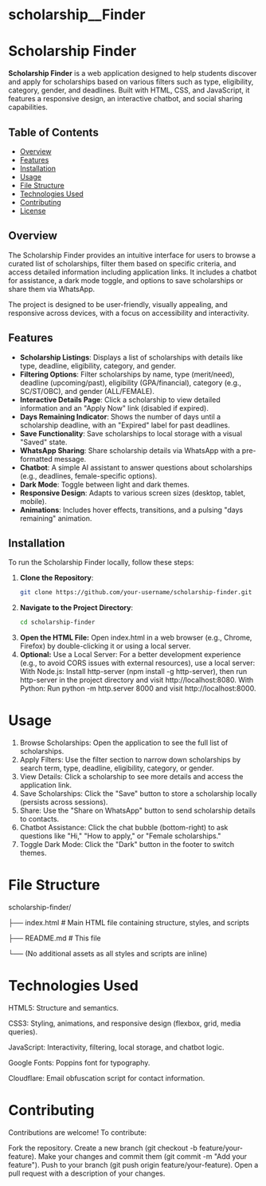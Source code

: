 # scholarship__Finder
# Scholarship Finder

**Scholarship Finder** is a web application designed to help students discover and apply for scholarships based on various filters such as type, eligibility, category, gender, and deadlines. Built with HTML, CSS, and JavaScript, it features a responsive design, an interactive chatbot, and social sharing capabilities.

## Table of Contents
- [Overview](#overview)
- [Features](#features)
- [Installation](#installation)
- [Usage](#usage)
- [File Structure](#file-structure)
- [Technologies Used](#technologies-used)
- [Contributing](#contributing)
- [License](#license)

## Overview
The Scholarship Finder provides an intuitive interface for users to browse a curated list of scholarships, filter them based on specific criteria, and access detailed information including application links. It includes a chatbot for assistance, a dark mode toggle, and options to save scholarships or share them via WhatsApp.

The project is designed to be user-friendly, visually appealing, and responsive across devices, with a focus on accessibility and interactivity.

## Features
- **Scholarship Listings**: Displays a list of scholarships with details like type, deadline, eligibility, category, and gender.
- **Filtering Options**: Filter scholarships by name, type (merit/need), deadline (upcoming/past), eligibility (GPA/financial), category (e.g., SC/ST/OBC), and gender (ALL/FEMALE).
- **Interactive Details Page**: Click a scholarship to view detailed information and an "Apply Now" link (disabled if expired).
- **Days Remaining Indicator**: Shows the number of days until a scholarship deadline, with an "Expired" label for past deadlines.
- **Save Functionality**: Save scholarships to local storage with a visual "Saved" state.
- **WhatsApp Sharing**: Share scholarship details via WhatsApp with a pre-formatted message.
- **Chatbot**: A simple AI assistant to answer questions about scholarships (e.g., deadlines, female-specific options).
- **Dark Mode**: Toggle between light and dark themes.
- **Responsive Design**: Adapts to various screen sizes (desktop, tablet, mobile).
- **Animations**: Includes hover effects, transitions, and a pulsing "days remaining" animation.

## Installation
To run the Scholarship Finder locally, follow these steps:

1. **Clone the Repository**:
   ```bash
   git clone https://github.com/your-username/scholarship-finder.git
2. **Navigate to the Project Directory**:
   ```bash
   cd scholarship-finder

3. **Open the HTML File:**
Open index.html in a web browser (e.g., Chrome, Firefox) by double-clicking it or using a local server.
4. **Optional:** Use a Local Server: For a better development experience (e.g., to avoid CORS issues with external resources), use a local server:
With Node.js: Install http-server (npm install -g http-server), then run http-server in the project directory and visit http://localhost:8080.
With Python: Run python -m http.server 8000 and visit http://localhost:8000.

# Usage

1. Browse Scholarships: Open the application to see the full list of scholarships.
2. Apply Filters: Use the filter section to narrow down scholarships by search term, type, deadline, eligibility, category, or gender.
3. View Details: Click a scholarship to see more details and access the application link.
4. Save Scholarships: Click the "Save" button to store a scholarship locally (persists across sessions).
5. Share: Use the "Share on WhatsApp" button to send scholarship details to contacts.
6. Chatbot Assistance: Click the chat bubble (bottom-right) to ask questions like "Hi," "How to apply," or "Female scholarships."
7. Toggle Dark Mode: Click the "Dark" button in the footer to switch themes.

# File Structure

scholarship-finder/

├── index.html       # Main HTML file containing structure, styles, and scripts

├── README.md        # This file

└── (No additional assets as all styles and scripts are inline)
# Technologies Used
HTML5: Structure and semantics.

CSS3: Styling, animations, and responsive design (flexbox, grid, media queries).

JavaScript: Interactivity, filtering, local storage, and chatbot logic.

Google Fonts: Poppins font for typography.

Cloudflare: Email obfuscation script for contact information.
# Contributing
Contributions are welcome! To contribute:

Fork the repository.
Create a new branch (git checkout -b feature/your-feature).
Make your changes and commit them (git commit -m "Add your feature").
Push to your branch (git push origin feature/your-feature).
Open a pull request with a description of your changes.
